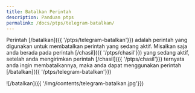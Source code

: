 ```yaml
---
title: Batalkan Perintah
description: Panduan ptps
permalink: /docs/ptps/telegram-batalkan/
---
```


Perintah [/batalkan]({{ '/ptps/telegram-batalkan'}}) adalah perintah yang digunakan untuk membatalkan perintah yang sedang aktif.
Misalkan saja anda  berada pada perintah [/chasil]({{ '/ptps/chasil'}}) yang sedang aktif, setelah anda mengirimkan perintah [/chasil]({{ '/ptps/chasil'}}) ternyata anda ingin membatalkannya, maka anda dapat menggunakan perintah [/batalkan]({{ '/ptps/telegram-batalkan'}})

![/batalkan]({{ '/img/contents/telegram-batalkan.jpg'}})